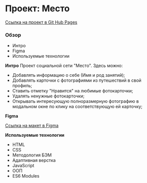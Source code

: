 # Проект: Место

[Ссылка на проект в Git Hub Pages](https://kramerale.github.io/mesto/)

### Обзор

* Интро
* Figma
* Используемые технологии

**Интро**
Проект социальной сети "Место". Здесь можно:
* Добавлять информацию о себе (Имя и род занятий);
* Добавлять карточки с фотографиями из путешествий в свой профиль;
* Ставить отметку "Нравится" на любимые фотокарточки;
* Удалять ненужные фотокарточки;
* Открывать интересующую полноразмерную фотографию в модальном окне по клику на соответствующую ей карточку;

**Figma**

[Ссылка на макет в Figma](https://www.figma.com/file/2cn9N9jSkmxD84oJik7xL7/JavaScript.-Sprint-4?node-id=0%3A1)

**Используемые технологии**

* HTML
* CSS
* Методология БЭМ
* Адаптивная верстка
* JavaScript
* ООП
* ES6 Modules
